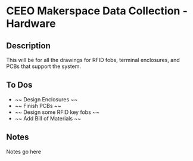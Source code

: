 # CEEO Makerspace Data Collection - Hardware

## Description
This will be for all the drawings for RFID fobs, terminal enclosures, and PCBs that support the system. 


## To Dos
- ~~ Design Enclosures ~~
- ~~ Finish PCBs ~~
- ~~ Design some RFID key fobs ~~
- ~~ Add Bill of Materials ~~




## Notes

Notes go here